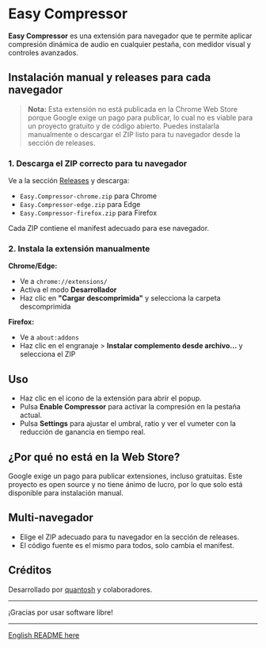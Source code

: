 # Easy Compressor

**Easy Compressor** es una extensión para navegador que te permite aplicar compresión dinámica de audio en cualquier pestaña, con medidor visual y controles avanzados.

## Instalación manual y releases para cada navegador

> **Nota:** Esta extensión no está publicada en la Chrome Web Store porque Google exige un pago para publicar, lo cual no es viable para un proyecto gratuito y de código abierto. Puedes instalarla manualmente o descargar el ZIP listo para tu navegador desde la sección de releases.

### 1. Descarga el ZIP correcto para tu navegador

Ve a la sección [Releases](https://github.com/quantosh/easyCompressor/releases) y descarga:
- `Easy.Compressor-chrome.zip` para Chrome
- `Easy.Compressor-edge.zip` para Edge
- `Easy.Compressor-firefox.zip` para Firefox

Cada ZIP contiene el manifest adecuado para ese navegador.

### 2. Instala la extensión manualmente

**Chrome/Edge:**
- Ve a `chrome://extensions/`
- Activa el modo **Desarrollador**
- Haz clic en **"Cargar descomprimida"** y selecciona la carpeta descomprimida

**Firefox:**
- Ve a `about:addons`
- Haz clic en el engranaje > **Instalar complemento desde archivo...** y selecciona el ZIP

## Uso

- Haz clic en el icono de la extensión para abrir el popup.
- Pulsa **Enable Compressor** para activar la compresión en la pestaña actual.
- Pulsa **Settings** para ajustar el umbral, ratio y ver el vumeter con la reducción de ganancia en tiempo real.

## ¿Por qué no está en la Web Store?

Google exige un pago para publicar extensiones, incluso gratuitas. Este proyecto es open source y no tiene ánimo de lucro, por lo que solo está disponible para instalación manual.

## Multi-navegador

- Elige el ZIP adecuado para tu navegador en la sección de releases.
- El código fuente es el mismo para todos, solo cambia el manifest.

## Créditos

Desarrollado por [quantosh](https://github.com/quantosh) y colaboradores.

---

¡Gracias por usar software libre!

---

[English README here](README.en.md)
